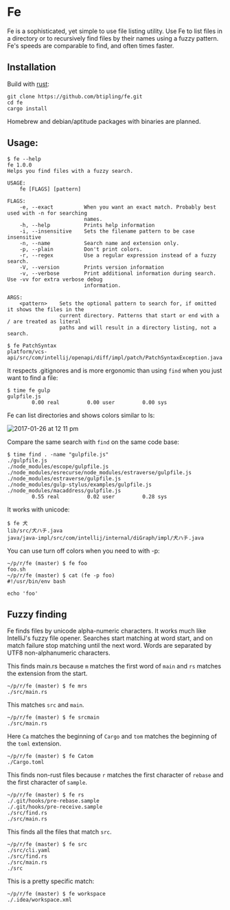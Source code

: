# Fe
Fe is a sophisticated, yet simple to use file listing utility. Use Fe to list files in a directory or
to recursively find files by their names using a fuzzy pattern. Fe's speeds are comparable to
find, and often times faster.

## Installation

Build with [rust](https://github.com/rust-lang/rust):
```shell
git clone https://github.com/btipling/fe.git
cd fe
cargo install
```

Homebrew and debian/aptitude packages with binaries are planned.

## Usage:

```
$ fe --help
fe 1.0.0
Helps you find files with a fuzzy search.

USAGE:
    fe [FLAGS] [pattern]

FLAGS:
    -e, --exact          When you want an exact match. Probably best used with -n for searching
                         names.
    -h, --help           Prints help information
    -i, --insensitive    Sets the filename pattern to be case insensitive
    -n, --name           Search name and extension only.
    -p, --plain          Don't print colors.
    -r, --regex          Use a regular expression instead of a fuzzy search.
    -V, --version        Prints version information
    -v, --verbose        Print additional information during search. Use -vv for extra verbose debug
                         information.

ARGS:
    <pattern>    Sets the optional pattern to search for, if omitted it shows the files in the
                 current directory. Patterns that start or end with a / are treated as literal
                 paths and will result in a directory listing, not a search.
```

```shell
$ fe PatchSyntax
platform/vcs-api/src/com/intellij/openapi/diff/impl/patch/PatchSyntaxException.java
```

It respects .gitignores and is more ergonomic than using `find` when you just want to find a file:

```shell
$ time fe gulp
gulpfile.js
        0.00 real         0.00 user         0.00 sys
```

Fe can list directories and shows colors similar to ls:

![2017-01-26 at 12 11 pm](https://cloud.githubusercontent.com/assets/249641/22348470/a0f95c18-e3c0-11e6-9f60-9cee2ffc38df.png)


Compare the same search with `find` on the same code base:

```shell
$ time find . -name "gulpfile.js"
./gulpfile.js
./node_modules/escope/gulpfile.js
./node_modules/esrecurse/node_modules/estraverse/gulpfile.js
./node_modules/estraverse/gulpfile.js
./node_modules/gulp-stylus/examples/gulpfile.js
./node_modules/macaddress/gulpfile.js
        0.55 real         0.02 user         0.28 sys
```

It works with unicode:

```shell
$ fe 犬
lib/src/犬ハチ.java
java/java-impl/src/com/intellij/internal/diGraph/impl/犬ハチ.java
```

You can use turn off colors when you need to with -p:

```shell
~/p/r/fe (master) $ fe foo
foo.sh
~/p/r/fe (master) $ cat (fe -p foo)
#!/usr/bin/env bash

echo 'foo'
```

## Fuzzy finding

Fe finds files by unicode alpha-numeric characters. It works much like IntelliJ's fuzzy file opener.
Searches start matching at word start, and on match failure stop matching until the next word. Words are separated by UTF8
non-alphanumeric characters.

This finds main.rs because `m` matches the first word of `main` and `rs` matches the extension from the start.
```shell
~/p/r/fe (master) $ fe mrs
./src/main.rs
```

This matches `src` and `main`.
```shell
~/p/r/fe (master) $ fe srcmain
./src/main.rs
```

Here `Ca` matches the beginning of `Cargo` and `tom` matches the beginning of the `toml` extension.
```shell
~/p/r/fe (master) $ fe Catom
./Cargo.toml
```

This finds non-rust files because `r` matches the first character of `rebase` and the first character of `sample`.
```shell
~/p/r/fe (master) $ fe rs
./.git/hooks/pre-rebase.sample
./.git/hooks/pre-receive.sample
./src/find.rs
./src/main.rs
```

This finds all the files that match `src`.
```shell
~/p/r/fe (master) $ fe src
./src/cli.yaml
./src/find.rs
./src/main.rs
./src
```

This is a pretty specific match:
```shell
~/p/r/fe (master) $ fe workspace
./.idea/workspace.xml
```
